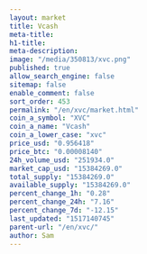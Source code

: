 ```yaml
---
layout: market
title: Vcash
meta-title: 
h1-title: 
meta-description: 
image: "/media/350813/xvc.png"
published: true
allow_search_engine: false
sitemap: false
enable_comment: false
sort_order: 453
permalink: "/en/xvc/market.html"
coin_a_symbol: "XVC"
coin_a_name: "Vcash"
coin_a_lower_case: "xvc"
price_usd: "0.956418"
price_btc: "0.00008140"
24h_volume_usd: "251934.0"
market_cap_usd: "15384269.0"
total_supply: "15384269.0"
available_supply: "15384269.0"
percent_change_1h: "0.28"
percent_change_24h: "7.16"
percent_change_7d: "-12.15"
last_updated: "1517140745"
parent-url: "/en/xvc/"
author: Sam
---
```


